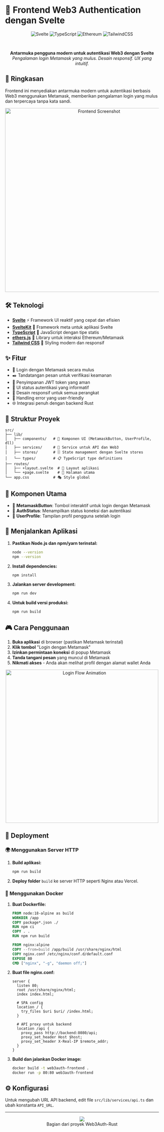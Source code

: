 # 🎨 Frontend Web3 Authentication dengan Svelte

<div align="center">

![Svelte](https://img.shields.io/badge/Svelte-4A4A55?style=for-the-badge&logo=svelte&logoColor=FF3E00)
![TypeScript](https://img.shields.io/badge/TypeScript-007ACC?style=for-the-badge&logo=typescript&logoColor=white)
![Ethereum](https://img.shields.io/badge/Ethereum-3C3C3D?style=for-the-badge&logo=Ethereum&logoColor=white)
![TailwindCSS](https://img.shields.io/badge/Tailwind_CSS-38B2AC?style=for-the-badge&logo=tailwind-css&logoColor=white)

<br>

**Antarmuka pengguna modern untuk autentikasi Web3 dengan Svelte**
<br>
*Pengalaman login Metamask yang mulus. Desain responsif. UX yang intuitif.*

</div>

## 🌟 Ringkasan

Frontend ini menyediakan antarmuka modern untuk autentikasi berbasis Web3 menggunakan Metamask, memberikan pengalaman login yang mulus dan terpercaya tanpa kata sandi.

<div align="center">
<img src="https://i.imgur.com/4XbJ9ZL.png" alt="Frontend Screenshot" width="600px"/>
</div>

## 🛠️ Teknologi

- **[Svelte](https://svelte.dev/)** ⚡ Framework UI reaktif yang cepat dan efisien
- **[SvelteKit](https://kit.svelte.dev/)** 🧩 Framework meta untuk aplikasi Svelte
- **[TypeScript](https://www.typescriptlang.org/)** 📝 JavaScript dengan tipe statis
- **[ethers.js](https://docs.ethers.io/)** 🔐 Library untuk interaksi Ethereum/Metamask
- **[Tailwind CSS](https://tailwindcss.com/)** 🎨 Styling modern dan responsif

## ✨ Fitur

- 🦊 Login dengan Metamask secara mulus
- ✒️ Tandatangan pesan untuk verifikasi keamanan
- 🔑 Penyimpanan JWT token yang aman
- 👤 UI status autentikasi yang informatif
- 📱 Desain responsif untuk semua perangkat 
- 🚨 Handling error yang user-friendly
- 🌐 Integrasi penuh dengan backend Rust

## 📂 Struktur Proyek

```
src/
├── lib/
│   ├── components/   # 🧱 Komponen UI (MetamaskButton, UserProfile, dll)
│   ├── services/     # 🔌 Service untuk API dan Web3
│   ├── stores/       # 🗄️ State management dengan Svelte stores
│   └── types/        # 📋 TypeScript type definitions
├── routes/
│   ├── +layout.svelte  # 📐 Layout aplikasi
│   └── +page.svelte    # 📄 Halaman utama
└── app.css           # 🎭 Style global
```

## 🧩 Komponen Utama

- 🔘 **MetamaskButton**: Tombol interaktif untuk login dengan Metamask
- 🚦 **AuthStatus**: Menampilkan status koneksi dan autentikasi
- 👤 **UserProfile**: Tampilan profil pengguna setelah login

## 🚀 Menjalankan Aplikasi

1. **Pastikan Node.js dan npm/yarn terinstal:**
   ```bash
   node --version
   npm --version
   ```

2. **Install dependencies:**
   ```bash
   npm install
   ```

3. **Jalankan server development:**
   ```bash
   npm run dev
   ```

4. **Untuk build versi produksi:**
   ```bash
   npm run build
   ```

## 🎮 Cara Penggunaan

1. **Buka aplikasi** di browser (pastikan Metamask terinstal)
2. **Klik tombol** "Login dengan Metamask"
3. **Izinkan permintaan koneksi** di popup Metamask
4. **Tanda tangani pesan** yang muncul di Metamask
5. **Nikmati akses** - Anda akan melihat profil dengan alamat wallet Anda

<div align="center">
<img src="https://i.imgur.com/k4zMVrQ.gif" alt="Login Flow Animation" width="500px"/>
</div>

## 🔧 Deployment

### 🌍 Menggunakan Server HTTP

1. **Build aplikasi:**
   ```bash
   npm run build
   ```

2. **Deploy folder** `build` ke server HTTP seperti Nginx atau Vercel.

### 🐳 Menggunakan Docker

1. **Buat Dockerfile:**
   ```Dockerfile
   FROM node:18-alpine as build
   WORKDIR /app
   COPY package*.json ./
   RUN npm ci
   COPY . .
   RUN npm run build
   
   FROM nginx:alpine
   COPY --from=build /app/build /usr/share/nginx/html
   COPY nginx.conf /etc/nginx/conf.d/default.conf
   EXPOSE 80
   CMD ["nginx", "-g", "daemon off;"]
   ```

2. **Buat file nginx.conf:**
   ```nginx
   server {
     listen 80;
     root /usr/share/nginx/html;
     index index.html;
     
     # SPA config
     location / {
       try_files $uri $uri/ /index.html;
     }
     
     # API proxy untuk backend
     location /api {
       proxy_pass http://backend:8080/api;
       proxy_set_header Host $host;
       proxy_set_header X-Real-IP $remote_addr;
     }
   }
   ```

3. **Build dan jalankan Docker image:**
   ```bash
   docker build -t web3auth-frontend .
   docker run -p 80:80 web3auth-frontend
   ```

## ⚙️ Konfigurasi

Untuk mengubah URL API backend, edit file `src/lib/services/api.ts` dan ubah konstanta `API_URL`.

---

<div align="center">
<img src="https://img.shields.io/badge/Made%20with-Svelte-FF3E00?style=for-the-badge&logo=svelte">
<br>
Bagian dari proyek Web3Auth-Rust
</div>
